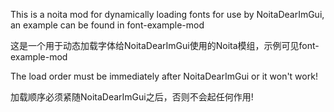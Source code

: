 This is a noita mod for dynamically loading fonts for use by NoitaDearImGui, an example can be found in font-example-mod

这是一个用于动态加载字体给NoitaDearImGui使用的Noita模组，示例可见font-example-mod

The load order must be immediately after NoitaDearImGui or it won't work!

加载顺序必须紧随NoitaDearImGui之后，否则不会起任何作用!
